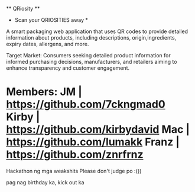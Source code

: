 
** QRiosity **
* Scan your QRIOSITIES away *

A smart packaging web application that uses QR codes to provide detailed information about products, including descriptions, origin,ingredients, expiry dates, allergens, and more.

Target Market: Consumers seeking detailed product information for informed purchasing decisions, manufacturers, and retailers aiming to enhance transparency and customer engagement.

Members:
JM | https://github.com/7ckngmad0
Kirby | https://github.com/kirbydavid
Mac | https://github.com/lumakk
Franz | https://github.com/znrfrnz
=======
Hackathon ng mga weakshits
Please don't judge po :(((

pag nag birthday ka, kick out ka
